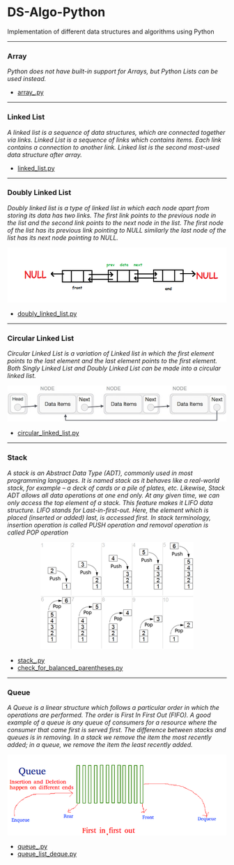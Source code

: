# DS-Algo-Python
Implementation of different data structures and algorithms using Python

- - -

### Array
*Python does not have built-in support for Arrays, but Python Lists can be used instead.*

- [array_.py](array_.py)

- - -

### Linked List
*A linked list is a sequence of data structures, which are connected together via links. Linked List is a sequence of links which contains items. Each link contains a connection to another link. Linked list is the second most-used data structure after array.*

- [linked_list.py](linked_list.py)

- - -

### Doubly Linked List
*Doubly linked list is a type of linked list in which each node apart from storing its data has two links. The first link points to the previous node in the list and the second link points to the next node in the list. The first node of the list has its previous link pointing to NULL similarly the last node of the list has its next node pointing to NULL.*

![Doubly Linked List](img/dll.jpg)

- [doubly_linked_list.py](doubly_linked_list.py)

- - -

### Circular Linked List
*Circular Linked List is a variation of Linked list in which the first element points to the last element and the last element points to the first element. Both Singly Linked List and Doubly Linked List can be made into a circular linked list.*

![Circular Linked List](img/singly_circular_linked_list.jpg)

- [circular_linked_list.py](circular_linked_list.py)

- - -

### Stack
*A stack is an Abstract Data Type (ADT), commonly used in most programming languages. It is named stack as it behaves like a real-world stack, for example – a deck of cards or a pile of plates, etc. Likewise, Stack ADT allows all data operations at one end only. At any given time, we can only access the top element of a stack. This feature makes it LIFO data structure. LIFO stands for Last-in-first-out. Here, the element which is placed (inserted or added) last, is accessed first. In stack terminology, insertion operation is called PUSH operation and removal operation is called POP operation*

<p align="center">
  <img src="img/stack.png">
</p>

- [stack_.py](stack_.py)
- [check_for_balanced_parentheses.py](check_for_balanced_parentheses.py)


- - -

### Queue
*A Queue is a linear structure which follows a particular order in which the operations are performed. The order is First In First Out (FIFO). A good example of a queue is any queue of consumers for a resource where the consumer that came first is served first. The difference between stacks and queues is in removing. In a stack we remove the item the most recently added; in a queue, we remove the item the least recently added.*

<p align="center">
  <img src="img/Queue.png">
</p>

- [queue_.py](queue_.py)
- [queue_list_deque.py](queue_list_deque.py)




